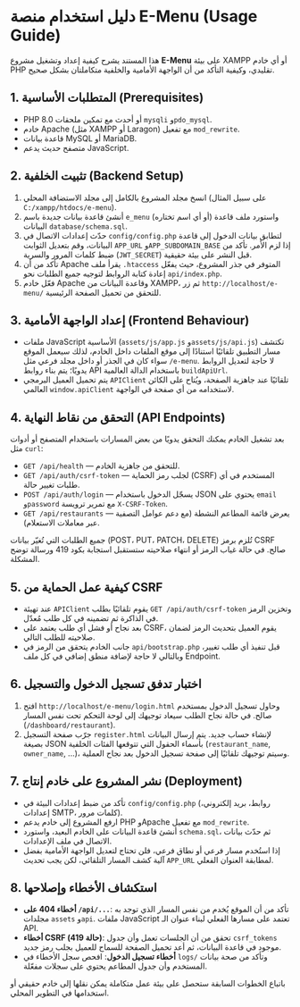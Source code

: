 # دليل استخدام منصة E-Menu (Usage Guide)

هذا المستند يشرح كيفية إعداد وتشغيل مشروع **E-Menu** على بيئة XAMPP أو أي خادم PHP تقليدي، وكيفية التأكد من أن الواجهة الأمامية والخلفية متكاملتان بشكل صحيح.

## 1. المتطلبات الأساسية (Prerequisites)
- PHP 8.0 أو أحدث مع تمكين ملحقات `mysqli` و`pdo_mysql`.
- خادم Apache (مثل XAMPP أو Laragon) مع تفعيل `mod_rewrite`.
- قاعدة بيانات MySQL أو MariaDB.
- متصفح حديث يدعم JavaScript.

## 2. تثبيت الخلفية (Backend Setup)
1. انسخ مجلد المشروع بالكامل إلى مجلد الاستضافة المحلي (على سبيل المثال `C:/xampp/htdocs/e-menu`).
2. أنشئ قاعدة بيانات جديدة باسم `e_menu` (أو أي اسم تختاره) واستورد ملف قاعدة البيانات `database/schema.sql`.
3. حدّث إعدادات الاتصال في `config/config.php` لتطابق بيانات الدخول إلى قاعدة البيانات، وقم بتعديل الثوابت `APP_URL` و`APP_SUBDOMAIN_BASE` إذا لزم الأمر. تأكد من ضبط كلمات المرور والسرية (`JWT_SECRET`) قبل النشر على بيئة حقيقية.
4. تأكد من أن Apache يقرأ ملف `.htaccess` المتوفر في جذر المشروع، حيث يفعّل إعادة كتابة الروابط لتوجيه جميع الطلبات نحو `api/index.php`.
5. فعّل خادم Apache وقاعدة البيانات من XAMPP، ثم زر `http://localhost/e-menu/` للتحقق من تحميل الصفحة الرئيسية.

## 3. إعداد الواجهة الأمامية (Frontend Behaviour)
- ملفات JavaScript الأساسية (`assets/js/app.js` و`assets/js/api.js`) تكتشف مسار التطبيق تلقائيًا استنادًا إلى موقع الملفات داخل الخادم، لذلك سيعمل الموقع سواء كان في الجذر أو داخل مجلد فرعي مثل `/e-menu`. لا حاجة لتعديل الروابط يدويًا؛ يتم بناء روابط API باستخدام الدالة العالمية `buildApiUrl`. 
- يتم تحميل العميل البرمجي `APIClient` تلقائيًا عند جاهزية الصفحة، ويُتاح على الكائن العالمي `window.apiClient` لاستخدامه من أي صفحة في الواجهة.

## 4. التحقق من نقاط النهاية (API Endpoints)
بعد تشغيل الخادم يمكنك التحقق يدويًا من بعض المسارات باستخدام المتصفح أو أدوات مثل `curl`:
- `GET /api/health` — للتحقق من جاهزية الخادم.
- `GET /api/auth/csrf-token` — لجلب رمز الحماية (CSRF) المستخدم في أي طلبات تغيير حالة.
- `POST /api/auth/login` — يسجّل الدخول باستخدام JSON يحتوي على `email` و`password` مع تمرير ترويسة `X-CSRF-Token`.
- `GET /api/restaurants` — يعرض قائمة المطاعم النشطة (مع دعم عوامل التصفية عبر معاملات الاستعلام).

جميع الطلبات التي تُغيّر بيانات (POST، PUT، PATCH، DELETE) تُلزم برمز CSRF صالح. في حالة غياب الرمز أو انتهاء صلاحيته ستستقبل استجابة بكود 419 ورسالة توضح المشكلة.

## 5. كيفية عمل الحماية من CSRF
- عند تهيئة `APIClient` يقوم تلقائيًا بطلب `GET /api/auth/csrf-token` وتخزين الرمز في الذاكرة ثم تضمينه في كل طلب مُعدّل.
- بعد نجاح أو فشل أي طلب يعتمد على CSRF، يقوم العميل بتحديث الرمز لضمان صلاحيته للطلب التالي.
- جانب الخادم يتحقق من الرمز في `api/bootstrap.php` قبل تنفيذ أي طلب تغيير، وبالتالي لا حاجة لإضافة منطق إضافي في كل ملف Endpoint.

## 6. اختبار تدفق تسجيل الدخول والتسجيل
1. افتح `http://localhost/e-menu/login.html` وحاول تسجيل الدخول بمستخدم صالح. في حالة نجاح الطلب سيعاد توجيهك إلى لوحة التحكم تحت نفس المسار (`/dashboard/restaurant`).
2. جرّب صفحة التسجيل `register.html` لإنشاء حساب جديد. يتم إرسال البيانات بصيغة JSON بأسماء الحقول التي تتوقعها الفئات الخلفية (`restaurant_name`, `owner_name`, ...)، وسيتم توجيهك تلقائيًا إلى صفحة تسجيل الدخول بعد نجاح العملية.

## 7. نشر المشروع على خادم إنتاج (Deployment)
- تأكد من ضبط إعدادات البيئة في `config/config.php` (روابط، بريد إلكتروني، إعدادات SMTP، كلمات مرور).
- ارفع المشروع إلى خادم يدعم PHP وApache مع تفعيل `mod_rewrite`.
- أنشئ قاعدة البيانات على الخادم البعيد، واستورد `schema.sql`، ثم حدّث بيانات الاتصال في ملف الإعدادات.
- إذا استُخدم مسار فرعي أو نطاق فرعي، فلن تحتاج لتعديل الواجهة الأمامية بفضل آلية كشف المسار التلقائي، لكن يجب تحديث `APP_URL` لمطابقة العنوان الفعلي.

## 8. استكشاف الأخطاء وإصلاحها
- **أخطاء 404 على `/api/...`**: تأكد من أن الموقع يُخدم من نفس المسار الذي توجد به مجلدات `assets` و`api`. ملفات JavaScript تعتمد على مسارها الفعلي لبناء عنوان الـ API.
- **أخطاء CSRF (حالة 419)**: تحقق من أن الجلسات تعمل وأن جدول `csrf_tokens` موجود في قاعدة البيانات، ثم أعد تحميل الصفحة للسماح للعميل بجلب رمز جديد.
- **أخطاء تسجيل الدخول**: افحص سجل الأخطاء في `logs/` وتأكد من صحة بيانات المستخدم وأن جدول المطاعم يحتوي على سجلات مفعّلة.

باتباع الخطوات السابقة ستحصل على بيئة عمل متكاملة يمكن نقلها إلى خادم حقيقي أو استخدامها في التطوير المحلي.

